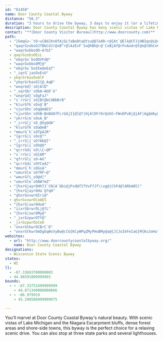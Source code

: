 ```yaml
---
id: "81450"
name: Door County Coastal Byway
distance: "58.3"
duration: "3 hours to drive the byway, 3 days to enjoy it (or a lifetime!)"
description: Door County Coastal Byway has many scenic vistas of Lake Michigan and the Niagara Escarpment bluffs. You can also enjoy orchards and areas of dense forests.
contact: "**[Door County Visitor Bureau](http://www.doorcounty.com)**  \r\n800-52-RELAX (800-527-3529)  \r\n[Email](mailto:info@doorcounty.com)  \r\n"
path:
  - "}kmqGz~`tO~uCBdJXnOfAjGLfaBoBta@Yzu@QlkAR~r@{At`@Elk@CFJjHBIqn@i@coBOyCs@sDs@sB_AkByAgBwoA_mAyA{Aqo@an@arAymAgBuDk@mCSeCEgDDe_@EyBQqAu@sCoAmC_AuAwD_EiAeA}A{@kgA_c@wUmK_BwAoSyU{WaZiA{@eSiMw@w@wF{Hci@{v@mi@gx@eBkBgFeDiB{AyPcWqFuK_CgFm@wBcCcLo@wBk@eAiPgWoRg[aZ{f@gDiG}@wBq@aDY{Cs@_KSyA]mAq@eA_BuA{T{NwNqIwEaDwFuE{OaTwIuMqHoKsBkBuDsBkIaDuJmCyEk@}MDcBMo@QeBeAqHoJgBqBuBmBsCuAmEeAqHoEsCqB_@_@_BsCwFmKiAgCuKm\\gC_H_DuHm@yBeB_Ko@iCm@kA[c@_Ai@ge@iRkJkD_BYcCGko@DcQKeXRqAWu@YsAgAiE{FgFmHwv@weAoBuAcAYkAKkKG}@Q_Ac@eAu@gKuKgByB_A}AwCcJe@_Am@g@oAYkERkAEaf@sJ{AOc@C_BVwDzAgIlBoAByBQmAe@yD{CsA_BiCgEaAeAg@SwASgMDmBFcAZ_Aj@gC~CyFxFeJ`GyBlA{FzBmLjIyCfBqC~@kKrBeEpAgCfBgLtKy@f@y@X}APyQMiDFeXA{b@_@sj@KuRYmd@d@uoAFqrBMegA_@gSd@}IF_AGyA_@gAy@cCgDuRa\\aJeNyB_CyCkB}C{AyBq@wBY}Za@}@Fy@Xk@l@cBfDm@p@oB`A_@^"
  - "qaqrGzobsOJfBbCdJr@xB^r@lAzEvF`Sx@hBh@~@`CxBjAf@rFnAxAr@t@n@lBhCnCbHrApDbDpK`YhbAn_@hpAxTjz@Xb@lAf@xC^n@R^Rh@jAJrAEdAyBjRGhBPnKEtKSdAmC~E_@xA}AbLaAzIsA`KlFdAn@Eb@Yh@y@pBeI`@mAdBaDhAkAb@UnBWbBJ~@T|RdJvErAnAFpN?lH[dJ?xQXfHf@p{@`JbV~@~V^tI^fFr@ngApa@bAd@lEfC|CfDrBfCfFxHjB~BfC|CnPxQzKvNpLnQbDpGpHbQ"
  - "waqrGvbbsOD~A?bI"
  - qaqrGzobsOEcL
  - "ebqrGx`bsODVFd@"
  - "waqrGvbbsOM}@"
  - "ebqrGx`bsOIe@oEqT"
  - "_iqrG`jasOxEvU"
  - ykqrGrbasOxAlF
  - "ykqrGrbasO]{@_AqB"
  - "wnqrGd}`sO|AlD"
  - "_vqrGbr`sObA~AbD`G"
  - "wnqrGd}`sOgFaJ"
  - "s`rrGri`sOjBt@bCdBbBrB"
  - "klurGfk`sOv@`B"
  - "sjurGhn`sOq@mAES"
  - "sjurGhn`sOhB~BnBdAfFLrGAjI}@l@?|HjAlDFrDr@zHJ~FWvDPvBj@jAF|Ag@dAy@bAmBhAqC"
  - "ykrrG|m`sOxA_B"
  - "_irrG|j`sO_@Xy@dA"
  - "klurGfk`sOa@eB"
  - "mmurG`h`sOTpAJR"
  - "{grrG|i`sOc@^"
  - "_irrG|j`sO?Ab@]"
  - "{grrG|i`sOh@O"
  - "qcrrGdi`sO\\C~@P"
  - "s`rrGri`sO}AM"
  - "qfrrGli`sO~AG"
  - "qcrrGdi`sOYCeAJ"
  - "mmurG`h`sOGsA"
  - "umurGle`sO?RF~@"
  - "wmurGfi_sO@d["
  - "umurGle`sOAW?mZ"
  - "{hxrGjayrOHhTJ`CN|A`Qbi@jPxd@fIfVvFfJf\\xg@|ChFd@lARbANlC"
  - "{hxrGjayrOHa`@?qH"
  - "qhxrGvvwrOIri@"
  - qhxrGvvwrOCeAES
  - "{hxrG|swrOHxA"
  - "iixrGbrwrOLj@?L"
  - "{hxrG|swrOMy@"
  - "_jxrGzpwrOTf@"
  - _jxrGzpwrOoCeD
  - "onxrGtkwrOCBrC`D"
  - "onxrGtkwrOmDgEqWsVyBw@cCG{KCyWPqZMyPHoBMy@a@{J{JoIkFeIaG}M{KuJoHu^iW_h@e_@kKgH}QiNqd@ya@wz@ax@mC{C_@w@mFiN}EoL}HuP}BgEkKuP_F_G_HoHiAyBu@eCgAy_A[sf@Eq}BMib@e@oDs@gCiEmKsA_ByBmAw@KmbAqAgJAwf@dAiCTa[~HwExB{Ck@a@A}EhAgBV_A?Oq@KsBCkLJqBl@gApEmGT_AHqBOctAEmBs@cLDw@^gBNiBUma@H}PIkDDcFKyADwCNaC?y@W{BHkBIeDFuAI}E@aHQmB_@aA"
websites:
  - url: "http://www.doorcountycoastalbyway.org/"
    name: Door County Coastal Byway
designations:
  - Wisconsin State Scenic Byway
states:
  - WI
ll:
  - -87.33693700000003
  - 44.96591899999993
bounds:
  - - -87.33751699999999
    - 44.871349000000066
  - - -86.979919
    - 45.290580999999975

---
```


You'll marvel at Door County Coastal Byway's natural beauty. With scenic vistas of Lake Michigan and the Niagara Escarpment bluffs, dense forest areas and shore-side towns, this byway is the perfect choice for a relaxing scenic drive. You can also stop at three state parks and several lighthouses.
